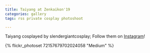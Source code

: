 ```yaml
---
title: Taiyang at Zenkaikon'19
categories: gallery
tags: rss private cosplay photoshoot

---
```


Taiyang cosplayed by slendergiantcosplay; Follow them on [Instagram](https://www.instagram.com/slendergiantcosplay)!

{% flickr_photoset 72157679702024058 "Medium" %}
